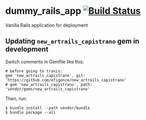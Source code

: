 # dummy_rails_app [![Build Status](https://travis-ci.org/efigence/dummy_rails_app.svg?branch=master)](https://travis-ci.org/efigence/dummy_rails_app)
Vanilla Rails application for deployment

## Updating `new_artrails_capistrano` gem in development

Switch comments in Gemfile like this:

```
# before going to travis:
gem 'new_artrails_capistrano', git: 'https://github.com/efigence/new_artrails_capistrano'
# gem 'new_artrails_capistrano', path: 'vendor/gems/new_artrails_capistrano'
```

Then, run:

```
$ bundle install --path vendor/bundle
$ bundle package --all
```
